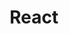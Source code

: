 ---
layout: list
title: React
slug: react
menu: true
submenu: false
order: 8
description: >
  about React
---